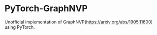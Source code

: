 # PyTorch-GraphNVP
Unofficial implementation of GraphNVP(https://arxiv.org/abs/1905.11600) using PyTorch.
